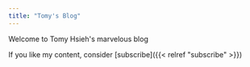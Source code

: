 ```yaml
---
title: "Tomy's Blog"
---
```


Welcome to Tomy Hsieh's marvelous blog

If you like my content, consider [subscribe]({{<  relref "subscribe"  >}})
